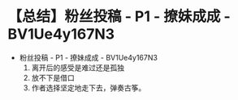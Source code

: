 # 【总结】粉丝投稿 - P1 - 撩妹成成 - BV1Ue4y167N3

-   粉丝投稿 - P1 - 撩妹成成 - BV1Ue4y167N3
    1.  离开后的感受是难过还是孤独
    2.  放不下是借口
    3.  作者选择坚定地走下去，弹奏古筝。
